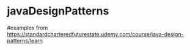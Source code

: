 # javaDesignPatterns
#examples from https://standardcharteredfuturestate.udemy.com/course/java-design-patterns/learn
